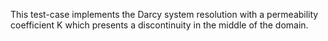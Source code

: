 This test-case implements the Darcy system resolution with a permeability coefficient K which presents a discontinuity in the middle of the domain.
